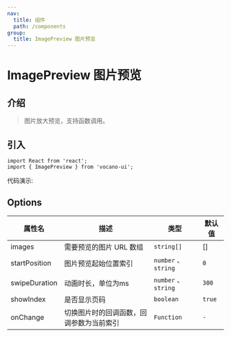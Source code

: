 ```yaml
---
nav:
  title: 组件
  path: /components
group:
  title: ImagePreview 图片预览
---
```


# ImagePreview 图片预览
## 介绍

> 图片放大预览，支持函数调用。

## 引入

```tsx | pure
import React from 'react';
import { ImagePreview } from 'vocano-ui';
```

代码演示:

<code src="../../../example/ImagePreview/index.tsx" hideActions='["CSB"]'></code>

## Options

| 属性名     | 描述         | 类型                                         | 默认值    |
| ---------- | ------------ | -------------------------------------------- | --------- |
| images | 需要预览的图片 URL 数组 | `string[]`  | []      |
| startPosition | 图片预览起始位置索引 | `number` 、 `string` | `0` |
| swipeDuration | 动画时长，单位为ms | `number` 、 `string` | `300` |
| showIndex | 是否显示页码 | `boolean` | `true` |
| onChange | 切换图片时的回调函数，回调参数为当前索引 | `Function` | `-` |
